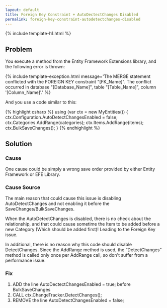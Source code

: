 ```yaml
---
layout: default
title: Foreign Key Constraint + AutoDectectChanges Disabled
permalink: foreign-key-constraint-autodetectchanges-disabled
---
```


{% include template-h1.html %}

## Problem

You execute a method from the Entity Framework Extensions library, and the following error is thrown:

{% include template-exception.html message='The MERGE statement conflicted with the FOREIGN KEY constraint "[FK_Name]". The conflict occurred in database "[Database_Name]", table "[Table_Name]", column \'[Column_Name]\'.' %}

And you use a code similar to this:

{% highlight csharp %}
using (var ctx = new MyEntities())
{
	ctx.Configuration.AutoDetectChangesEnabled = false;
	ctx.Categories.AddRange(categories);
	ctx.Items.AddRange(items);
	ctx.BulkSaveChanges();
}
{% endhighlight %}

## Solution

### Cause

One cause could be simply a wrong save order provided by either Entity Framework or EFE Library.

### Cause Source
The main reason that could cause this issue is disabling AutoDetectChanges and not enabling it before the SaveChanges/BulkSaveChanges.

When the AutoDetectChanges is disabled, there is no check about the relationship, and that could cause sometime the Item to be added before a new Category (Which should be added first)! Leading to the Foreign Key issue.

In additional, there is no reason why this code should disable DetectChanges. Since the AddRange method is used, the “DetectChanges” method is called only once per AddRange call, so don't suffer from a performance issue.

### Fix

1. ADD the line AutoDectectChangesEnabled = true; before BulkSaveChanges
2. CALL ctx.ChangeTracker.DetectChanges();
3. REMOVE the line AutoDetectChangesEnabled = false;

